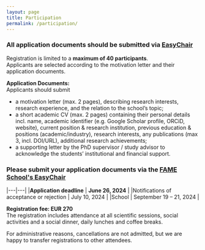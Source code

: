 ```yaml
---
layout: page
title: Participation
permalink: /participation/
---
```


### All application documents should be submitted via [EasyChair](https://easychair.org/conferences/?conf=fame20240)

Registration is limited to a **maximum of 40 participants**.  
Applicants are selected according to the motivation letter and their application documents. 

**Application Documents:**   
Applicants should submit
- a motivation letter (max. 2 pages), describing research interests, research experience, and the relation to the school’s topic;
- a short academic CV (max. 2 pages) containing their personal details incl. name, academic identifier (e.g. Google Scholar profile, ORCiD, website), current position & research institution, previous education & positions (academic/industry), research interests, any publications (max 3, incl. DOI/URL), additional research achievements;
- a supporting letter by the PhD supervisor / study advisor to acknowledge the students’ institutional and financial support.

### Please submit your application documents via the [FAME School's EasyChair](https://easychair.org/conferences/?conf=fame20240)


|---|---|
|**Application deadline** | **June 26, 2024** |
|Notifications of acceptance or rejection | July 10, 2024 |
|School | September 19 – 21, 2024 | 

**Registration fee: EUR 270**    
The registration includes attendance at all scientific sessions, social activities and a social dinner, daily lunches and coffee breaks. 

For administrative reasons, cancellations are not admitted, but we are happy to transfer registrations to other attendees.

